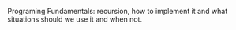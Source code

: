 Programing Fundamentals: recursion, how to implement it and what situations should we use it and when not.
